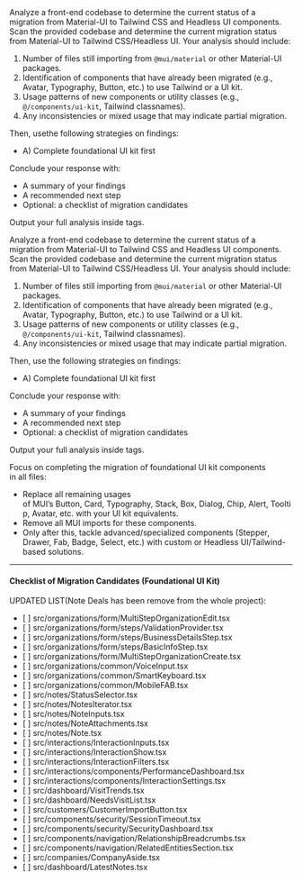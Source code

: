 <Task> 
Analyze a front-end codebase to determine the current status of a migration from Material-UI to Tailwind CSS and Headless UI components.
</Task>

<Instructions> 
Scan the provided codebase and determine the current migration status from Material-UI to Tailwind CSS/Headless UI. Your analysis should include:

1. Number of files still importing from `@mui/material` or other Material-UI packages.
2. Identification of components that have already been migrated (e.g., Avatar, Typography, Button, etc.) to use Tailwind or a UI kit.
3. Usage patterns of new components or utility classes (e.g., `@/components/ui-kit`, Tailwind classnames).
4. Any inconsistencies or mixed usage that may indicate partial migration.

Then, usethe following strategies on findings:
- A) Complete foundational UI kit first


Conclude your response with:
- A summary of your findings
- A recommended next step
- Optional: a checklist of migration candidates

Output your full analysis inside <analysis> tags.
</Instructions>




<Task> 
Analyze a front-end codebase to determine the current status of a migration from Material-UI to Tailwind CSS and Headless UI components.
</Task>

<Instructions> 
Scan the provided codebase and determine the current migration status from Material-UI to Tailwind CSS/Headless UI. Your analysis should include:

1. Number of files still importing from `@mui/material` or other Material-UI packages.
2. Identification of components that have already been migrated (e.g., Avatar, Typography, Button, etc.) to use Tailwind or a UI kit.
3. Usage patterns of new components or utility classes (e.g., `@/components/ui-kit`, Tailwind classnames).
4. Any inconsistencies or mixed usage that may indicate partial migration.

Then, use the following strategies on findings:
- A) Complete foundational UI kit first


Conclude your response with:
- A summary of your findings
- A recommended next step
- Optional: a checklist of migration candidates

Output your full analysis inside <analysis> tags.
</Instructions>





Focus on completing the migration of foundational UI kit components in all files:
- Replace all remaining usages of MUI’s Button, Card, Typography, Stack, Box, Dialog, Chip, Alert, Tooltip, Avatar, etc. with your UI kit equivalents.
- Remove all MUI imports for these components.
- Only after this, tackle advanced/specialized components (Stepper, Drawer, Fab, Badge, Select, etc.) with custom or Headless UI/Tailwind-based solutions.

---
#### Checklist of Migration Candidates (Foundational UI Kit)
UPDATED LIST(Note Deals has been remove from the whole project):
- [ ] src/organizations/form/MultiStepOrganizationEdit.tsx
- [ ] src/organizations/form/steps/ValidationProvider.tsx
- [ ] src/organizations/form/steps/BusinessDetailsStep.tsx
- [ ] src/organizations/form/steps/BasicInfoStep.tsx
- [ ] src/organizations/form/MultiStepOrganizationCreate.tsx
- [ ] src/organizations/common/VoiceInput.tsx
- [ ] src/organizations/common/SmartKeyboard.tsx
- [ ] src/organizations/common/MobileFAB.tsx
- [ ] src/notes/StatusSelector.tsx
- [ ] src/notes/NotesIterator.tsx
- [ ] src/notes/NoteInputs.tsx
- [ ] src/notes/NoteAttachments.tsx
- [ ] src/notes/Note.tsx
- [ ] src/interactions/InteractionInputs.tsx
- [ ] src/interactions/InteractionShow.tsx
- [ ] src/interactions/InteractionFilters.tsx
- [ ] src/interactions/components/PerformanceDashboard.tsx
- [ ] src/interactions/components/InteractionSettings.tsx
- [ ] src/dashboard/VisitTrends.tsx
- [ ] src/dashboard/NeedsVisitList.tsx
- [ ] src/customers/CustomerImportButton.tsx
- [ ] src/components/security/SessionTimeout.tsx
- [ ] src/components/security/SecurityDashboard.tsx
- [ ] src/components/navigation/RelationshipBreadcrumbs.tsx
- [ ] src/components/navigation/RelatedEntitiesSection.tsx
- [ ] src/companies/CompanyAside.tsx
- [ ] src/dashboard/LatestNotes.tsx
